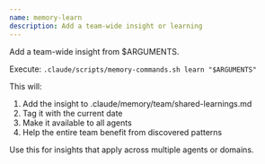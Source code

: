 ```yaml
---
name: memory-learn
description: Add a team-wide insight or learning
---
```


Add a team-wide insight from $ARGUMENTS.

Execute: `.claude/scripts/memory-commands.sh learn "$ARGUMENTS"`

This will:
1. Add the insight to .claude/memory/team/shared-learnings.md
2. Tag it with the current date
3. Make it available to all agents
4. Help the entire team benefit from discovered patterns

Use this for insights that apply across multiple agents or domains.